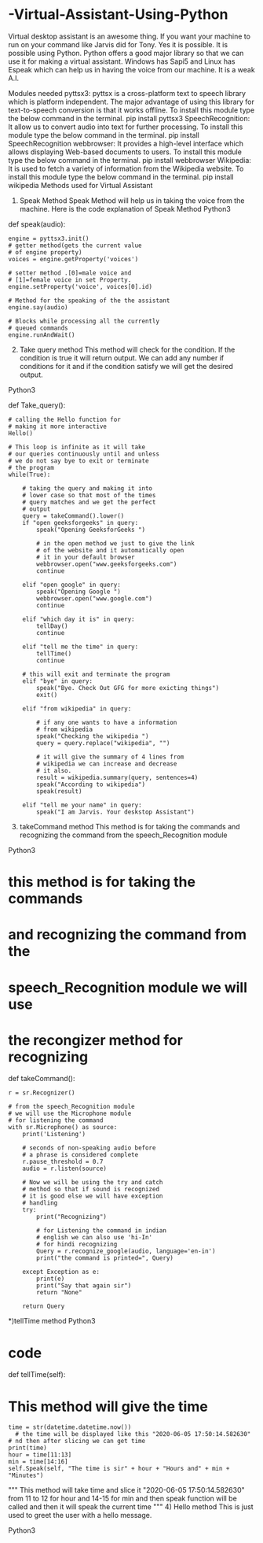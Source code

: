 # -Virtual-Assistant-Using-Python
Virtual desktop assistant is an awesome thing. If you want your machine to run on your command like Jarvis did for Tony. Yes it is possible. It is possible using Python. Python offers a good major library so that we can use it for making a virtual assistant. Windows has Sapi5 and Linux has Espeak which can help us in having the voice from our machine. It is a weak A.I.

Modules needed
pyttsx3: pyttsx is a cross-platform text to speech library which is platform independent. The major advantage of using this library for text-to-speech conversion is that it works offline. To install this module type the below command in the terminal.
pip install pyttsx3
SpeechRecognition: It allow us to convert audio into text for further processing. To install this module type the below command in the terminal.
pip install SpeechRecognition
webbrowser: It provides a high-level interface which allows displaying Web-based documents to users. To install this module type the below command in the terminal.
pip install webbrowser
Wikipedia: It is used to fetch a variety of information from the Wikipedia website. To install this module type the below command in the terminal.
pip install wikipedia
Methods used for Virtual Assistant
1) Speak Method
Speak Method will help us in taking the voice from the machine. Here is the code explanation of Speak Method
Python3

def speak(audio):
      
    engine = pyttsx3.init()
    # getter method(gets the current value
    # of engine property)
    voices = engine.getProperty('voices')
      
    # setter method .[0]=male voice and 
    # [1]=female voice in set Property.
    engine.setProperty('voice', voices[0].id)
      
    # Method for the speaking of the the assistant
    engine.say(audio)  
      
    # Blocks while processing all the currently
    # queued commands
    engine.runAndWait()
 2) Take query method
This method will check for the condition. If the condition is true it will return output. We can add any number if conditions for it and if the condition satisfy we will get the desired output.




Python3

def Take_query():
  
    # calling the Hello function for 
    # making it more interactive
    Hello()
      
    # This loop is infinite as it will take
    # our queries continuously until and unless
    # we do not say bye to exit or terminate 
    # the program
    while(True):
          
        # taking the query and making it into
        # lower case so that most of the times 
        # query matches and we get the perfect 
        # output
        query = takeCommand().lower()
        if "open geeksforgeeks" in query:
            speak("Opening GeeksforGeeks ")
              
            # in the open method we just to give the link
            # of the website and it automatically open 
            # it in your default browser
            webbrowser.open("www.geeksforgeeks.com")
            continue
          
        elif "open google" in query:
            speak("Opening Google ")
            webbrowser.open("www.google.com")
            continue
              
        elif "which day it is" in query:
            tellDay()
            continue
          
        elif "tell me the time" in query:
            tellTime()
            continue
          
        # this will exit and terminate the program
        elif "bye" in query:
            speak("Bye. Check Out GFG for more exicting things")
            exit()
          
        elif "from wikipedia" in query:
              
            # if any one wants to have a information
            # from wikipedia
            speak("Checking the wikipedia ")
            query = query.replace("wikipedia", "")
              
            # it will give the summary of 4 lines from 
            # wikipedia we can increase and decrease 
            # it also.
            result = wikipedia.summary(query, sentences=4)
            speak("According to wikipedia")
            speak(result)
          
        elif "tell me your name" in query:
            speak("I am Jarvis. Your deskstop Assistant")
3) takeCommand  method
This method is for taking the commands and recognizing the command from the speech_Recognition module

Python3

# this method is for taking the commands
# and recognizing the command from the
# speech_Recognition module we will use
# the recongizer method for recognizing
def takeCommand():
  
    r = sr.Recognizer()
  
    # from the speech_Recognition module 
    # we will use the Microphone module
    # for listening the command
    with sr.Microphone() as source:
        print('Listening')
          
        # seconds of non-speaking audio before 
        # a phrase is considered complete
        r.pause_threshold = 0.7
        audio = r.listen(source)
          
        # Now we will be using the try and catch
        # method so that if sound is recognized 
        # it is good else we will have exception 
        # handling
        try:
            print("Recognizing")
              
            # for Listening the command in indian
            # english we can also use 'hi-In' 
            # for hindi recognizing
            Query = r.recognize_google(audio, language='en-in')
            print("the command is printed=", Query)
              
        except Exception as e:
            print(e)
            print("Say that again sir")
            return "None"
          
        return Query
*)tellTime method
Python3

# code
def tellTime(self):
# This method will give the time
    time = str(datetime.datetime.now())
      # the time will be displayed like this "2020-06-05 17:50:14.582630"
    # nd then after slicing we can get time
    print(time)
    hour = time[11:13]
    min = time[14:16]
    self.Speak(self, "The time is sir" + hour + "Hours and" + min + "Minutes")     
"""
 This method will take time and slice it "2020-06-05 17:50:14.582630" from 11 to 12 for hour
 and 14-15 for min and then speak function will be called and then it will speak the current 
 time
 """
4) Hello method
This is just used to greet the user with a hello message.

Python3
